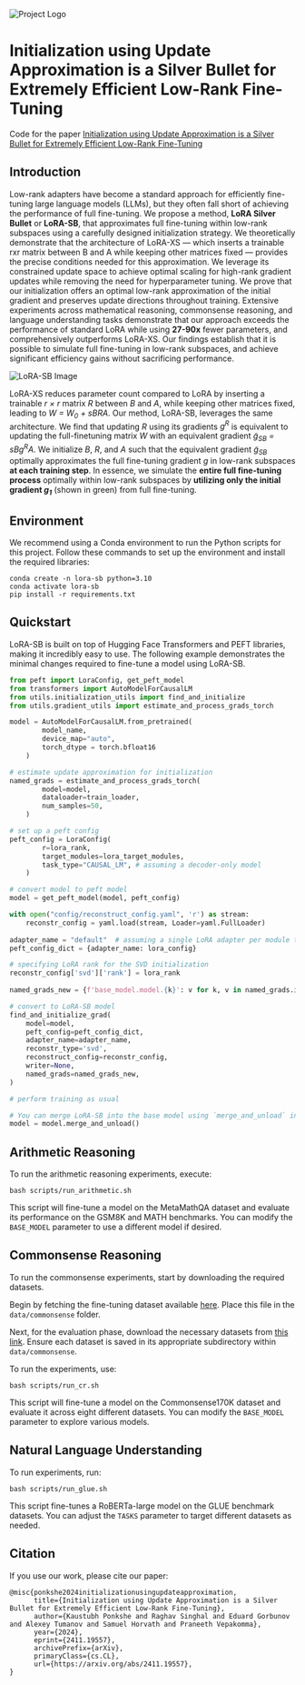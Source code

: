 ![Project Logo](assets/silver_bullet.png)

# Initialization using Update Approximation is a Silver Bullet for Extremely Efficient Low-Rank Fine-Tuning

Code for the paper [Initialization using Update Approximation is a Silver Bullet for Extremely Efficient Low-Rank Fine-Tuning](https://arxiv.org/abs/2411.19557)

## Introduction

Low-rank adapters have become a standard approach for efficiently fine-tuning large language models (LLMs), but they often fall short of achieving the performance of full fine-tuning. We propose a method, **LoRA Silver Bullet** or **LoRA-SB**, that approximates full fine-tuning within low-rank subspaces using a carefully designed initialization strategy. We theoretically demonstrate that the architecture of LoRA-XS — which inserts a trainable rxr matrix between B and A while keeping other matrices fixed — provides the precise conditions needed for this approximation. We leverage its constrained update space to achieve optimal scaling for high-rank gradient updates while removing the need for hyperparameter tuning. We prove that our initialization offers an optimal low-rank approximation of the initial gradient and preserves update directions throughout training. Extensive experiments across mathematical reasoning, commonsense reasoning, and language understanding tasks demonstrate that our approach exceeds the performance of standard LoRA while using **27-90x** fewer parameters, and comprehensively outperforms LoRA-XS. Our findings establish that it is possible to simulate full fine-tuning in low-rank subspaces, and achieve significant efficiency gains without sacrificing performance.


![LoRA-SB Image](assets/LoRA-SB.png)

LoRA-XS reduces parameter count compared to LoRA by inserting a trainable *r × r* matrix *R* between *B* and *A*, while keeping other matrices fixed, leading to *W = W<sub>0</sub> + sBRA*. Our method, LoRA-SB, leverages the same architecture. We find that updating *R* using its gradients *g<sup>R</sup>* is equivalent to updating the full-finetuning matrix *W* with an equivalent gradient *g̃<sub>SB</sub> = sBg<sup>R</sup>A*. We initialize *B*, *R*, and *A* such that the equivalent gradient *g̃<sub>SB</sub>* optimally approximates the full fine-tuning gradient *g* in low-rank subspaces **at each training step**. In essence, we simulate the **entire full fine-tuning process** optimally within low-rank subspaces by **utilizing only the initial gradient *g<sub>1</sub>*** (shown in green) from full fine-tuning.

## Environment
We recommend using a Conda environment to run the Python scripts for this project. Follow these commands to set up the environment and install the required libraries:
```
conda create -n lora-sb python=3.10
conda activate lora-sb
pip install -r requirements.txt
```

## Quickstart

LoRA-SB is built on top of Hugging Face Transformers and PEFT libraries, making it incredibly easy to use. The following example demonstrates the minimal changes required to fine-tune a model using LoRA-SB.

```python
from peft import LoraConfig, get_peft_model
from transformers import AutoModelForCausalLM
from utils.initialization_utils import find_and_initialize
from utils.gradient_utils import estimate_and_process_grads_torch

model = AutoModelForCausalLM.from_pretrained(
        model_name, 
        device_map="auto",
        torch_dtype = torch.bfloat16
    ) 

# estimate update approximation for initialization
named_grads = estimate_and_process_grads_torch(
        model=model,
        dataloader=train_loader,
        num_samples=50,
    )

# set up a peft config
peft_config = LoraConfig(
        r=lora_rank,
        target_modules=lora_target_modules,
        task_type="CAUSAL_LM", # assuming a decoder-only model
    )

# convert model to peft model
model = get_peft_model(model, peft_config)

with open("config/reconstruct_config.yaml", 'r') as stream:
    reconstr_config = yaml.load(stream, Loader=yaml.FullLoader)
    
adapter_name = "default"  # assuming a single LoRA adapter per module to be transformed to LoRA-SB
peft_config_dict = {adapter_name: lora_config}

# specifying LoRA rank for the SVD initialization
reconstr_config['svd']['rank'] = lora_rank
    
named_grads_new = {f'base_model.model.{k}': v for k, v in named_grads.items()}

# convert to LoRA-SB model
find_and_initialize_grad(
    model=model,
    peft_config=peft_config_dict,
    adapter_name=adapter_name,
    reconstr_type='svd',
    reconstruct_config=reconstr_config,
    writer=None,
    named_grads=named_grads_new,
)

# perform training as usual

# You can merge LoRA-SB into the base model using `merge_and_unload` in PEFT
model = model.merge_and_unload() 
```

## Arithmetic Reasoning

To run the arithmetic reasoning experiments, execute:

```
bash scripts/run_arithmetic.sh
```

This script will fine-tune a model on the MetaMathQA dataset and evaluate its performance on the GSM8K and MATH benchmarks. You can modify the ``BASE_MODEL`` parameter to use a different model if desired.

## Commonsense Reasoning

To run the commonsense experiments, start by downloading the required datasets.

Begin by fetching the fine-tuning dataset available [here](https://github.com/AGI-Edgerunners/LLM-Adapters/blob/main/ft-training_set/commonsense_170k.json). Place this file in the `data/commonsense` folder.

Next, for the evaluation phase, download the necessary datasets from [this link](https://github.com/AGI-Edgerunners/LLM-Adapters/tree/main/dataset). Ensure each dataset is saved in its appropriate subdirectory within `data/commonsense`.

To run the experiments, use:

```
bash scripts/run_cr.sh
```

This script will fine-tune a model on the Commonsense170K dataset and evaluate it across eight different datasets. You can modify the ``BASE_MODEL`` parameter to explore various models.



## Natural Language Understanding
To run experiments, run:

```
bash scripts/run_glue.sh
```

This script fine-tunes a RoBERTa-large model on the GLUE benchmark datasets. You can adjust the ``TASKS`` parameter to target different datasets as needed.

## Citation

If you use our work, please cite our paper:

```
@misc{ponkshe2024initializationusingupdateapproximation,
      title={Initialization using Update Approximation is a Silver Bullet for Extremely Efficient Low-Rank Fine-Tuning}, 
      author={Kaustubh Ponkshe and Raghav Singhal and Eduard Gorbunov and Alexey Tumanov and Samuel Horvath and Praneeth Vepakomma},
      year={2024},
      eprint={2411.19557},
      archivePrefix={arXiv},
      primaryClass={cs.CL},
      url={https://arxiv.org/abs/2411.19557}, 
}
